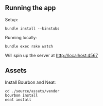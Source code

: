 ## Running the app

Setup:

    bundle install --binstubs

Running locally:

    bundle exec rake watch

Will spin up the server at <http://localhost:4567>

## Assets

Install Bourbon and Neat:

    cd ./source/assets/vendor
    bourbon install
    neat install


